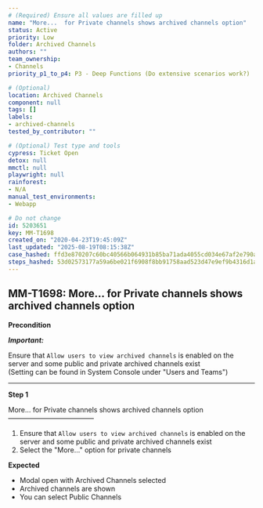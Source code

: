 ```yaml
---
# (Required) Ensure all values are filled up
name: "More...  for Private channels shows archived channels option"
status: Active
priority: Low
folder: Archived Channels
authors: ""
team_ownership:
- Channels
priority_p1_to_p4: P3 - Deep Functions (Do extensive scenarios work?)

# (Optional)
location: Archived Channels
component: null
tags: []
labels:
- archived-channels
tested_by_contributor: ""

# (Optional) Test type and tools
cypress: Ticket Open
detox: null
mmctl: null
playwright: null
rainforest:
- N/A
manual_test_environments:
- Webapp

# Do not change
id: 5203651
key: MM-T1698
created_on: "2020-04-23T19:45:09Z"
last_updated: "2025-08-19T08:15:38Z"
case_hashed: ffd3e870207c60bc40566b064931b85ba71ada4055cd034e67af2e790a1799dda36d42dfd5672a9ba988889b923c7b4e
steps_hashed: 53d02573177a59a6be021f6908f8bb91758aad523d47e9ef9b4316d1aa8bf6b31bee32027a171ce4d02d88627735aa12
---
```


<!-- (Auto-generated) Based on frontmatter's "key" and "name" -->

## MM-T1698: More... for Private channels shows archived channels option

**Precondition**

_**Important:**_

Ensure that `Allow users to view archived channels` is enabled on the server and some public and private archived channels exist\
(Setting can be found in System Console under "Users and Teams")

---

**Step 1**

More... for Private channels shows archived channels option\
–––––––––––––––––––––––––

1. Ensure that `Allow users to view archived channels` is enabled on the server and some public and private archived channels exist
2. Select the "More..." option for private channels

**Expected**

- Modal open with Archived Channels selected
- Archived channels are shown
- You can select Public Channels
